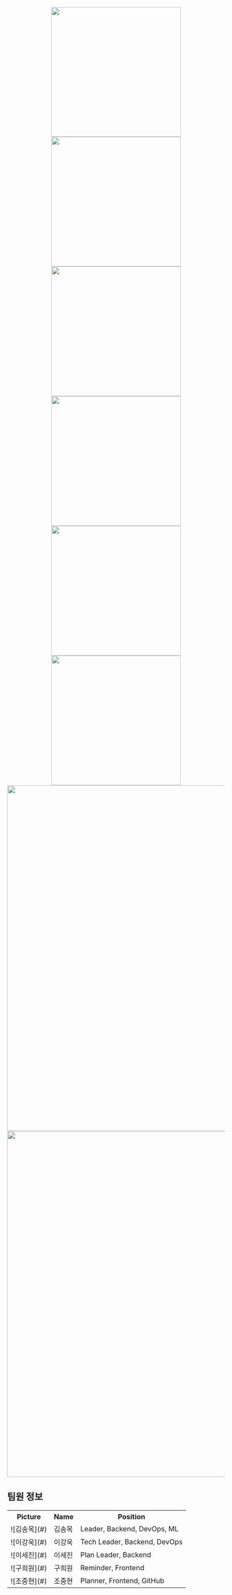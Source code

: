 <div style="text-align: center;">
    <img src="https://github.com/user-attachments/assets/673bc9c4-f49b-406e-8d48-3b29f96bc2df" width="300">
    <br>
    <img src="https://github.com/user-attachments/assets/e37b0744-2d47-407b-804e-afd6768225d6" width="300">
    <br>
    <img src="https://github.com/user-attachments/assets/aad375a2-25b8-4524-a9a7-394956b757c5" width="300">
    <br>
    <img src="https://github.com/user-attachments/assets/30341f63-73dd-4700-b597-fb3939b2f536" width="300">
    <br>
    <img src="https://github.com/user-attachments/assets/0cbc72fb-c76a-48cb-bf27-aea966e59551" width="300">
    <br>
    <img src="https://github.com/user-attachments/assets/132fea58-0bfd-43d4-84ec-f2e708294ae2" width="300">
    <br>
    <img src="https://github.com/user-attachments/assets/490f15c5-f6b3-444a-9982-bd3511731dfb" width="800">
    <br>
    <img src="https://github.com/user-attachments/assets/9b0d3b69-5b36-46df-9c96-2447919d8fff" width="800">
</div>

## 팀원 정보

<div style="text-align: center;">
    <table>
        <tr>
            <th>Picture</th>
            <th>Name</th>
            <th>Position</th>
        </tr>
        <tr>
            <td>![김송목](#)</td>
            <td>김송목</td>
            <td>Leader, Backend, DevOps, ML</td>
        </tr>
        <tr>
            <td>![이강욱](#)</td>
            <td>이강욱</td>
            <td>Tech Leader, Backend, DevOps</td>
        </tr>
        <tr>
            <td>![이세진](#)</td>
            <td>이세진</td>
            <td>Plan Leader, Backend</td>
        </tr>
        <tr>
            <td>![구희원](#)</td>
            <td>구희원</td>
            <td>Reminder, Frontend</td>
        </tr>
        <tr>
            <td>![조중현](#)</td>
            <td>조중현</td>
            <td>Planner, Frontend, GitHub</td>
        </tr>
    </table>
</div>
